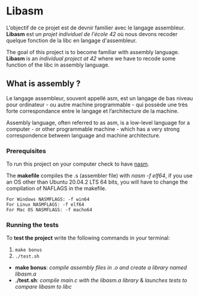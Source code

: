 # Libasm
L’objectif de ce projet est de devnir familier avec le langage assembleur.
__Libasm__ est un _projet individuel de l'école 42_ où nous devons recoder quelque fonction de la libc en langage d'assembleur.

The goal of this project is to become familiar with assembly language.
__Libasm__ is an _individual project at 42_ where we have to recode some function of the libc in assembly language.

## What is assembly ?
Le langage assembleur, souvent appellé asm, est un langage de bas niveau pour ordinateur - ou autre machine programmable - qui possède une très forte correspondance
entre le langage et l’architecture de la machine.

Assembly language, often referred to as asm, is a low-level language for a computer - or other programmable machine - which has a very strong correspondence
between language and machine architecture.

### Prerequisites

To run this project on your computer check to have [nasm](https://en.wikipedia.org/wiki/Netwide_Assembler).

The __makefile__ compiles the .s (assembler file) with _nasm -f elf64_, if you use an OS other than Ubuntu 20.04.2 LTS 64 bits, you will have to change the compilation of NAFLAGS in the makefile.

```
For Windows NASMFLAGS: -f win64
For Linux NASMFLAGS: -f elf64
For Mac OS NASMFLAGS: -f macho64
```

### Running the tests

To __test the project__ write the following commands in your terminal:

1. ```make bonus```
2. ```./test.sh```

- __make bonus__: _compile assembly files in .o and create a library named libasm.a_
- __./test.sh__: _compile main.c with the libasm.a library_ & _launches tests to compare libasm to libc_

